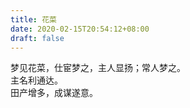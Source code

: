 ```yaml
---
title: 花菜
date: 2020-02-15T20:54:12+08:00
draft: false
---
```


梦见花菜，仕宦梦之，主人显扬；常人梦之。<br>
主名利通达。<br>
田产增多，成谋遂意。<br>
